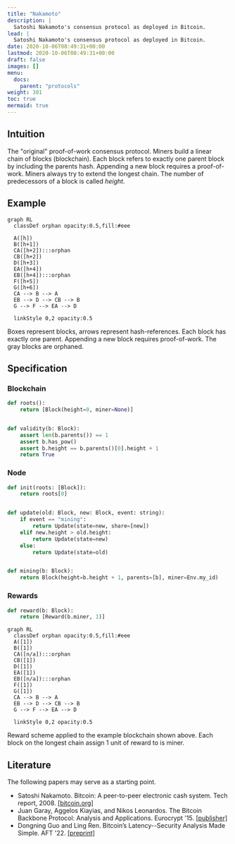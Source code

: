 ```yaml
---
title: "Nakamoto"
description: |
  Satoshi Nakamoto's consensus protocol as deployed in Bitcoin.
lead: |
  Satoshi Nakamoto's consensus protocol as deployed in Bitcoin.
date: 2020-10-06T08:49:31+00:00
lastmod: 2020-10-06T08:49:31+00:00
draft: false
images: []
menu:
  docs:
    parent: "protocols"
weight: 301
toc: true
mermaid: true
---
```


## Intuition

The "original" proof-of-work consensus protocol. Miners build a linear
chain of blocks (blockchain). Each block refers to exactly one parent
block by including the parents hash. Appending a new block requires a
proof-of-work. Miners always try to extend the longest chain. The number
of predecessors of a block is called *height*.


## Example

```mermaid
graph RL
  classDef orphan opacity:0.5,fill:#eee

  A([h])
  B([h+1])
  CA([h+2]):::orphan
  CB([h+2])
  D([h+3])
  EA([h+4])
  EB([h+4]):::orphan
  F([h+5])
  G([h+6])
  CA --> B --> A
  EB --> D --> CB --> B
  G --> F --> EA --> D

  linkStyle 0,2 opacity:0.5
```

Boxes represent blocks, arrows represent hash-references. Each block has
exactly one parent. Appending a new block requires proof-of-work. The
gray blocks are orphaned.

## Specification

### Blockchain

```python
def roots():
    return [Block(height=0, miner=None)]


def validity(b: Block):
    assert len(b.parents()) == 1
    assert b.has_pow()
    assert b.height == b.parents()[0].height + 1
    return True
```

### Node

```python
def init(roots: [Block]):
    return roots[0]


def update(old: Block, new: Block, event: string):
    if event == "mining":
        return Update(state=new, share=[new])
    elif new.height > old.height:
        return Update(state=new)
    else:
        return Update(state=old)


def mining(b: Block):
    return Block(height=b.height + 1, parents=[b], miner=Env.my_id)
```

### Rewards

```python
def reward(b: Block):
    return [Reward(b.miner, 1)]
```

```mermaid
graph RL
  classDef orphan opacity:0.5,fill:#eee
  A([1])
  B([1])
  CA([n/a]):::orphan
  CB([1])
  D([1])
  EA([1])
  EB([n/a]):::orphan
  F([1])
  G([1])
  CA --> B --> A
  EB --> D --> CB --> B
  G --> F --> EA --> D

  linkStyle 0,2 opacity:0.5
```

Reward scheme applied to the example blockchain shown above. Each block
on the longest chain assign 1 unit of reward to is miner.

<!--

## Attacks

### Selfish Mining

Description.

### SSZ attack space

Description.

## CPR API

How to simulate, attack, learn.

-->

## Literature

The following papers may serve as a starting point.

- Satoshi Nakamoto. Bitcoin: A peer-to-peer electronic cash system. Tech
report, 2008. [[bitcoin.org]](https://bitcoin.org/bitcoin.pdf)
- Juan Garay, Aggelos Kiayias, and Nikos Leonardos. The Bitcoin Backbone Protocol:
Analysis and Applications. Eurocrypt '15.
[[publisher]](https://link.springer.com/chapter/10.1007/978-3-662-46803-6_10)
- Dongning Guo and Ling Ren. Bitcoin’s Latency--Security Analysis Made
Simple. AFT '22. [[preprint]](https://arxiv.org/abs/2203.06357)
